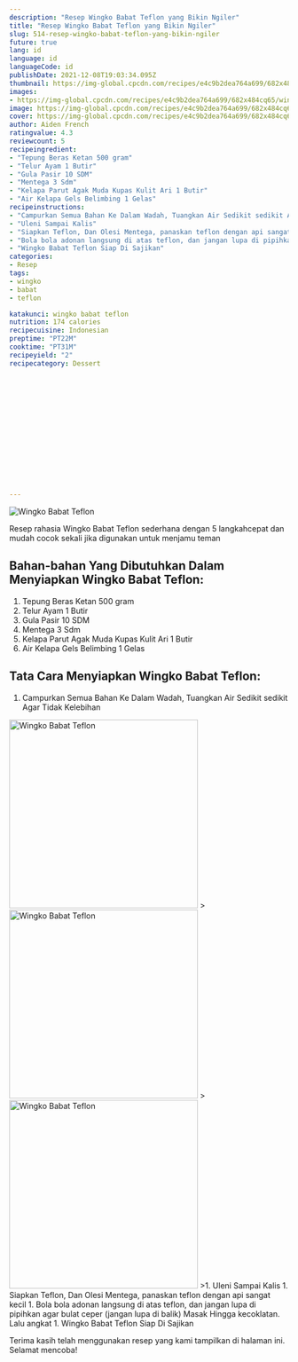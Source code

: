 ```yaml
---
description: "Resep Wingko Babat Teflon yang Bikin Ngiler"
title: "Resep Wingko Babat Teflon yang Bikin Ngiler"
slug: 514-resep-wingko-babat-teflon-yang-bikin-ngiler
future: true
lang: id
language: id
languageCode: id
publishDate: 2021-12-08T19:03:34.095Z 
thumbnail: https://img-global.cpcdn.com/recipes/e4c9b2dea764a699/682x484cq65/wingko-babat-teflon-foto-resep-utama.webp
images:
- https://img-global.cpcdn.com/recipes/e4c9b2dea764a699/682x484cq65/wingko-babat-teflon-foto-resep-utama.webp
image: https://img-global.cpcdn.com/recipes/e4c9b2dea764a699/682x484cq65/wingko-babat-teflon-foto-resep-utama.webp
cover: https://img-global.cpcdn.com/recipes/e4c9b2dea764a699/682x484cq65/wingko-babat-teflon-foto-resep-utama.webp
author: Aiden French
ratingvalue: 4.3
reviewcount: 5
recipeingredient:
- "Tepung Beras Ketan 500 gram"
- "Telur Ayam 1 Butir"
- "Gula Pasir 10 SDM"
- "Mentega 3 Sdm"
- "Kelapa Parut Agak Muda Kupas Kulit Ari 1 Butir"
- "Air Kelapa Gels Belimbing 1 Gelas"
recipeinstructions:
- "Campurkan Semua Bahan Ke Dalam Wadah, Tuangkan Air Sedikit sedikit Agar Tidak Kelebihan"
- "Uleni Sampai Kalis"
- "Siapkan Teflon, Dan Olesi Mentega, panaskan teflon dengan api sangat kecil"
- "Bola bola adonan langsung di atas teflon, dan jangan lupa di pipihkan agar bulat ceper (jangan lupa di balik) Masak Hingga kecoklatan. Lalu angkat"
- "Wingko Babat Teflon Siap Di Sajikan"
categories:
- Resep
tags:
- wingko
- babat
- teflon

katakunci: wingko babat teflon 
nutrition: 174 calories
recipecuisine: Indonesian
preptime: "PT22M"
cooktime: "PT31M"
recipeyield: "2"
recipecategory: Dessert


     
    
    
    
    
    
    
    
    
    
    
      
    
---
```



![Wingko Babat Teflon](https://img-global.cpcdn.com/recipes/e4c9b2dea764a699/682x484cq65/wingko-babat-teflon-foto-resep-utama.webp)

Resep rahasia Wingko Babat Teflon  sederhana dengan 5 langkahcepat dan mudah cocok sekali jika digunakan untuk menjamu teman

<!--inarticleads1-->

## Bahan-bahan Yang Dibutuhkan Dalam Menyiapkan Wingko Babat Teflon:

1. Tepung Beras Ketan 500 gram
1. Telur Ayam 1 Butir
1. Gula Pasir 10 SDM
1. Mentega 3 Sdm
1. Kelapa Parut Agak Muda Kupas Kulit Ari 1 Butir
1. Air Kelapa Gels Belimbing 1 Gelas



<!--inarticleads2-->

## Tata Cara Menyiapkan Wingko Babat Teflon:

1. Campurkan Semua Bahan Ke Dalam Wadah, Tuangkan Air Sedikit sedikit Agar Tidak Kelebihan
<img class="lazyload" data-src="https://img-global.cpcdn.com/steps/775ec62868b377ec/160x128cq70/wingko-babat-teflon-langkah-memasak-1-foto.webp" alt="Wingko Babat Teflon" width="340" height="340">
><img class="lazyload" data-src="https://img-global.cpcdn.com/steps/b5721993f95c58a1/160x128cq70/wingko-babat-teflon-langkah-memasak-1-foto.webp" alt="Wingko Babat Teflon" width="340" height="340">
><img class="lazyload" data-src="https://img-global.cpcdn.com/steps/3a87edd3a006768b/160x128cq70/wingko-babat-teflon-langkah-memasak-1-foto.webp" alt="Wingko Babat Teflon" width="340" height="340">
>1. Uleni Sampai Kalis
1. Siapkan Teflon, Dan Olesi Mentega, panaskan teflon dengan api sangat kecil
1. Bola bola adonan langsung di atas teflon, dan jangan lupa di pipihkan agar bulat ceper (jangan lupa di balik) Masak Hingga kecoklatan. Lalu angkat
1. Wingko Babat Teflon Siap Di Sajikan




Terima kasih telah menggunakan resep yang kami tampilkan di halaman ini. Selamat mencoba!
